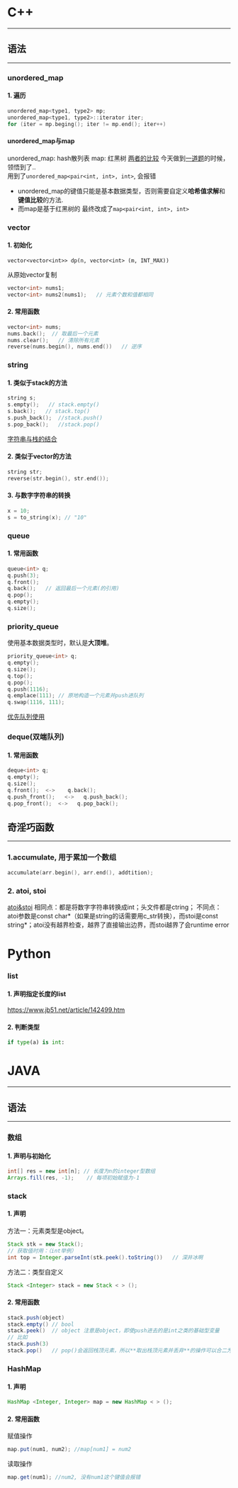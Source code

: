 # C++
----
## 语法
----
### unordered_map

#### 1. 遍历
```c++
unordered_map<type1, type2> mp;
unordered_map<type1, type2>::iterator iter;
for (iter = mp.beging(); iter != mp.end(); iter++)
```
#### **unordered_map与map**
unordered_map: hash散列表
map: 红黑树
[两者的比较](https://blog.csdn.net/qq_21997625/article/details/84672775)
今天做到[一道题](https://leetcode-cn.com/problems/xor-queries-of-a-subarray/)的时候，领悟到了..     
用到了`unordered_map<pair<int, int>, int>`, 会报错
- unordered_map的键值只能是基本数据类型，否则需要自定义**哈希值求解**和**键值比较**的方法.
- 而map是基于红黑树的
最终改成了`map<pair<int, int>, int>`

### vector
#### 1. 初始化
```
vector<vector<int>> dp(n, vector<int> (m, INT_MAX))
```
从原始vector复制
```c++
vector<int> nums1;
vector<int> nums2(nums1);   // 元素个数和值都相同
```
#### 2. 常用函数
```c++
vector<int> nums;
nums.back();  // 取最后一个元素
nums.clear();   // 清除所有元素
reverse(nums.begin(), nums.end())   // 逆序
```

### string
#### 1. 类似于stack的方法
```c++
string s;
s.empty();   // stack.empty()
s.back();   // stack.top()
s.push_back();  //stack.push()
s.pop_back();   //stack.pop()
```
[字符串与栈的结合](https://leetcode-cn.com/problems/reverse-substrings-between-each-pair-of-parentheses/)
#### 2. 类似于vector的方法
```c++
string str;
reverse(str.begin(), str.end());
```
#### 3. 与数字字符串的转换
```c++
x = 10;
s = to_string(x); // "10"
```
### queue
#### 1. 常用函数
```c++
queue<int> q;
q.push(3);
q.front();
q.back();   // 返回最后一个元素(的引用)
q.pop();
q.empty();
q.size();
```
### priority_queue
使用基本数据类型时，默认是**大顶堆**。
```c++
priority_queue<int> q;
q.empty();
q.size();
q.top();
q.pop();
q.push(1116);
q.emplace(111); // 原地构造一个元素并push进队列
q.swap(1116, 111);
```
[优先队列使用](https://blog.csdn.net/weixin_36888577/article/details/79937886)
### deque(双端队列)
#### 1. 常用函数
```c++
deque<int> q;
q.empty();
q.size();
q.front();  <->    q.back();
q.push_front();   <->   q.push_back();
q.pop_front();  <->   q.pop_back();

```
## 奇淫巧函数
----
### 1.accumulate, 用于累加一个数组
```c++
accumulate(arr.begin(), arr.end(), addtition);
```
### 2. atoi, stoi
[atoi&stoi](https://blog.csdn.net/qq_33221533/article/details/82119031)
相同点：都是将数字字符串转换成int；头文件都是ctring；
不同点：atoi参数是const char*（如果是string的话需要用c_str转换），而stoi是const string*；atoi没有越界检查，越界了直接输出边界，而stoi越界了会runtime error

# Python
### list
#### 1. 声明指定长度的list  
https://www.jb51.net/article/142499.htm
#### 2. 判断类型
```python
if type(a) is int:
```

# JAVA
---
## 语法
---
### 数组
#### 1. 声明与初始化
```java
int[] res = new int[n]; // 长度为n的integer型数组
Arrays.fill(res, -1);    // 每项初始赋值为-1
```
### stack
#### 1. 声明
方法一：元素类型是object。
```java
Stack stk = new Stack();
// 获取值时用：（int举例）
int top = Integer.parseInt(stk.peek().toString())   // 深井冰啊
```
方法二：类型自定义
```java
Stack <Integer> stack = new Stack < > ();
```
#### 2. 常用函数
```java
stack.push(object)
stack.empty() // bool
stack.peek()  // object 注意是object，即使push进去的是int之类的基础型变量
// 比如
stack.push(3)
stack.pop()   // pop()会返回栈顶元素，所以**取出栈顶元素并丢弃**的操作可以合二为一了。
```

### HashMap
#### 1. 声明
```java
HashMap <Integer, Integer> map = new HashMap < > ();
```

#### 2. 常用函数
赋值操作
```java
map.put(num1, num2); //map[num1] = num2
```
读取操作
```java
map.get(num1); //num2, 没有num1这个键值会报错
```